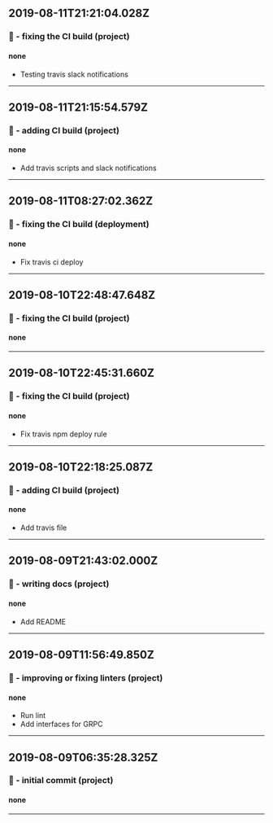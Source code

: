 ## 2019-08-11T21:21:04.028Z
### 💚 - fixing the CI build (project)

#### none

- Testing travis slack notifications

-----------------------------

## 2019-08-11T21:15:54.579Z
### 👷 - adding CI build (project)

#### none

- Add travis scripts and slack notifications

-----------------------------

## 2019-08-11T08:27:02.362Z
### 💚 - fixing the CI build (deployment)

#### none

- Fix travis ci deploy

-----------------------------

## 2019-08-10T22:48:47.648Z
### 💚 - fixing the CI build (project)

#### none


-----------------------------

## 2019-08-10T22:45:31.660Z
### 💚 - fixing the CI build (project)

#### none

- Fix travis npm deploy rule

-----------------------------

## 2019-08-10T22:18:25.087Z
### 👷 - adding CI build (project)

#### none

- Add travis file

-----------------------------

## 2019-08-09T21:43:02.000Z
### 📝 - writing docs (project)

#### none

- Add README

-----------------------------

## 2019-08-09T11:56:49.850Z
### 👕 - improving or fixing linters (project)

#### none

- Run lint
- Add interfaces for GRPC

-----------------------------

## 2019-08-09T06:35:28.325Z
### 🎉 - initial commit (project)

#### none


-----------------------------

